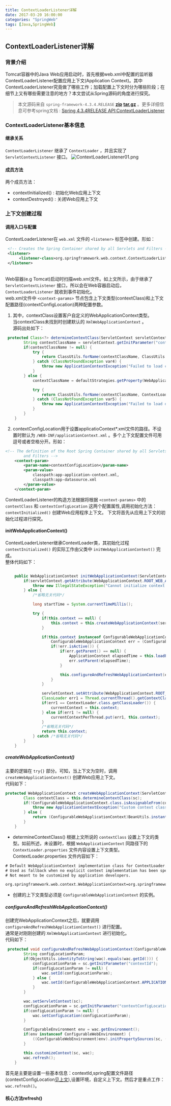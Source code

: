 ```yaml
---
title: ContextLoaderListener详解
date: 2017-03-20 16:00:00
categories: "SpringWeb"
tags: [Java,SpringWeb]
---
```


## ContextLoaderListener详解
### 背景介绍 
Tomcat容器中的Java Web应用启动时，首先根据web.xml中配置的监听器ContextLoaderListener配置应用上下文(Application Context)。其中ContextLoaderListener究竟做了哪些工作；加载配置上下文时分为哪些阶段；在细节上又有哪些需要注意的地方？本文尝试从Spring源码的角度进行探究。
> 本文源码来自 `spring-framework-4.3.4.RELEASE`  **[zip](https://github.com/spring-projects/spring-framework/archive/v4.3.4.RELEASE.zip)**  **[tar.gz](https://github.com/spring-projects/spring-framework/archive/v4.3.4.RELEASE.tar.gz)** 。更多详细信息可参考spring文档 : [Spring 4.3.4RELEASE API:ContextLoaderListener](https://docs.spring.io/spring/docs/4.3.4.RELEASE/javadoc-api/org/springframework/web/context/ContextLoaderListener.html)

### ContextLoaderListener基本信息
#### 继承关系
 `ContextLoaderListener` 继承了 `ContextLoader` ，并且实现了 `ServletContextListener` 接口。
![ContextLoaderListener01.png](https://raw.githubusercontent.com/liupx/img/master/springWebContextLoaderListener01.png)
#### 成员方法
两个成员方法：
- contextInitialized() : 初始化Web应用上下文
- contextDestroyed() : 关闭Web应用上下文

### 上下文创建过程
#### 调用入口与配置  
ContextLoaderListener在 `web.xml` 文件的 `<listener>` 标签中创建。形如：
```xml
 <!-- Creates the Spring Container shared by all Servlets and Filters -->
 <listener>
      <listener-class>org.springframework.web.context.ContextLoaderListener</listener-class>
 </listener>
```
<br>Web容器(e.g Tomcat)启动时扫描web.xml文件。如上文所示，由于继承了 `ServletContextListener` 接口，所以会在Web容器启动后，`ContextLoaderListener` 就收到事件初始化。 
<br>web.xml文件中 `<context-params>` 节点包含上下文类型(contextClass)和上下文配置路径(contextConfigLocation)两种配置参数。<br>
1. 其中，contextClass设置客户自定义的WebApplicationContext类型。
<br>当contextClass未找到时创建默认的 `XmlWebApplicationContext` 。
<br>源码出处如下：
```java
 protected Class<?> determineContextClass(ServletContext servletContext) {
        String contextClassName = servletContext.getInitParameter("contextClass");
        if(contextClassName != null) {
            try {
                return ClassUtils.forName(contextClassName, ClassUtils.getDefaultClassLoader());
            } catch (ClassNotFoundException var4) {
                throw new ApplicationContextException("Failed to load custom context class [" + contextClassName + "]", var4);
            }
        } else {
            contextClassName = defaultStrategies.getProperty(WebApplicationContext.class.getName());

            try {
                return ClassUtils.forName(contextClassName, ContextLoader.class.getClassLoader());
            } catch (ClassNotFoundException var5) {
                throw new ApplicationContextException("Failed to load default context class [" + contextClassName + "]", var5);
            }
        }
    }
```
2. <a id="contextConfigLocation">contextConfigLocation</a>用于设置applicatioContext*.xml文件的路径。不设置时默认为 `/WEB-INF/applicationContext.xml` 。多个上下文配置文件可用逗号或者空格分开。形如：
```xml
<!-- The definition of the Root Spring Container shared by all Servlets
        and Filters -->
    <context-param>
        <param-name>contextConfigLocation</param-name>
        <param-value>
            classpath:app-application-context.xml,
            classpath:app-datasource.xml
        </param-value>
    </context-param>
```
ContextLoaderListener的构造方法根据将根据 `<context-params>` 中的 `contextClass` 和 `contextConfigLocation` 这两个配置属性,调用初始化方法： `contextInitialized()` 创建Web应用程序上下文。
下文将首先从应用上下文的初始化过程进行探究。

#### initWebApplicationContext()
ContextLoaderListener继承ContextLoader类，其初始化过程 `contextInitialized()` 的实际工作由父类中 `initWebApplicationContext()` 完成。
<br>整体代码如下：
```java

    public WebApplicationContext initWebApplicationContext(ServletContext servletContext) {
        if(servletContext.getAttribute(WebApplicationContext.ROOT_WEB_APPLICATION_CONTEXT_ATTRIBUTE) != null) {
            throw new IllegalStateException("Cannot initialize context because there is already a root application context present - check whether you have multiple ContextLoader* definitions in your web.xml!");
        } else {
            /*省略无关代码*/

            long startTime = System.currentTimeMillis();

            try {
                if(this.context == null) {
                    this.context = this.createWebApplicationContext(servletContext);
                }

                if(this.context instanceof ConfigurableWebApplicationContext) {
                    ConfigurableWebApplicationContext err = (ConfigurableWebApplicationContext)this.context;
                    if(!err.isActive()) {
                        if(err.getParent() == null) {
                            ApplicationContext elapsedTime = this.loadParentContext(servletContext);
                            err.setParent(elapsedTime);
                        }

                        this.configureAndRefreshWebApplicationContext(err, servletContext);
                    }
                }

                servletContext.setAttribute(WebApplicationContext.ROOT_WEB_APPLICATION_CONTEXT_ATTRIBUTE, this.context);
                ClassLoader err1 = Thread.currentThread().getContextClassLoader();
                if(err1 == ContextLoader.class.getClassLoader()) {
                    currentContext = this.context;
                } else if(err1 != null) {
                    currentContextPerThread.put(err1, this.context);
                }
                /*省略无关代码*/
                return this.context;
            } catch /*省略无关代码*/
        }
    }
```

##### createWebApplicationContext()
主要的逻辑在 `try{}` 部分。可知，当上下文为空时，调用 `createWebApplicationContext()` 创建Web应用上下文。
<br> 代码如下：
```java
protected WebApplicationContext createWebApplicationContext(ServletContext sc) {
        Class contextClass = this.determineContextClass(sc);
        if(!ConfigurableWebApplicationContext.class.isAssignableFrom(contextClass)) {
            throw new ApplicationContextException("Custom context class [" + contextClass.getName() + "] is not of type [" + ConfigurableWebApplicationContext.class.getName() + "]");
        } else {
            return (ConfigurableWebApplicationContext)BeanUtils.instantiateClass(contextClass);
        }
    }
```
- determineContextClass() 根据上文所说的 `contextClass` 设置上下文的类型。如前所述，未设置时，根据 `WebApplicationContext` 同路径下的 `ContextLoader.properties` 文件内容设置上下文类型。
<br>ContextLoader.properties 文件内容如下：
```xml
# Default WebApplicationContext implementation class for ContextLoader.
# Used as fallback when no explicit context implementation has been specified as context-param.
# Not meant to be customized by application developers.

org.springframework.web.context.WebApplicationContext=org.springframework.web.context.support.XmlWebApplicationContext

```
- 创建的上下文类型必须是 `ConfigurableWebApplicationContext` 的实例。

##### configureAndRefreshWebApplicationContext() 
创建完WebApplicationContext之后，就要调用 `configureAndRefreshWebApplicationContext()` 进行配置。
<br>通常是对刚刚创建的 `XmlWebApplicationContext` 进行初始化。
<br>代码如下：
```java
 protected void configureAndRefreshWebApplicationContext(ConfigurableWebApplicationContext wac, ServletContext sc) {
        String configLocationParam;
        if(ObjectUtils.identityToString(wac).equals(wac.getId())) {
            configLocationParam = sc.getInitParameter("contextId");
            if(configLocationParam != null) {
                wac.setId(configLocationParam);
            } else {
                wac.setId(ConfigurableWebApplicationContext.APPLICATION_CONTEXT_ID_PREFIX + ObjectUtils.getDisplayString(sc.getContextPath()));
            }
        }

        wac.setServletContext(sc);
        configLocationParam = sc.getInitParameter("contextConfigLocation");
        if(configLocationParam != null) {
            wac.setConfigLocation(configLocationParam);
        }

        ConfigurableEnvironment env = wac.getEnvironment();
        if(env instanceof ConfigurableWebEnvironment) {
            ((ConfigurableWebEnvironment)env).initPropertySources(sc, (ServletConfig)null);
        }

        this.customizeContext(sc, wac);
        wac.refresh();
    }
``` 
首先是主要是设置一些基本信息：contextId,spring配置文件路径(contextConfigLocation[见上文](#contextConfigLocation)),设置环境，自定义上下文。然后才是重点工作： `wac.refresh()`。

#### 核心方法refresh()

